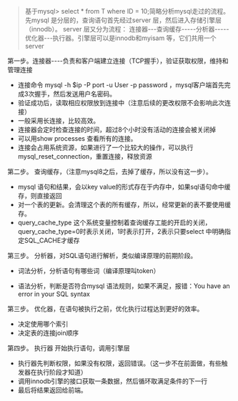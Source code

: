 > 基于mysql> select * from T where ID = 10;简略分析mysql走过的流程。先mysql 是分层的，查询语句首先经过server 层，然后进入存储引擎层（innodb）。 server 层又分为流程： 连接器---查询缓存-----分析器-----优化器---执行器。引擎层可以是innodb和myisam 等，它们共用一个server

第一步。连接器----负责和客户端建立连接（TCP握手），验证获取权限，维持和管理连接

+ 连接命令 mysql -h $ip -P port -u User -p password ，mysql客户端首先完成3次握手，然后发送用户名密码。
+ 验证成功后，读取相应权限放到连接中（注意后续的更改权限不会影响此次连接）
+ 一般采用长连接，比较高效。
+ 连接器会定时检查连接的时间，超过8个小时没有活动的连接会被关闭掉
+ 可以用show processes 查看所有的连接。
+ 连接会占用系统资源，如果进行了一个比较大的操作，可以执行mysql_reset_connection，重置连接，释放资源

第二步。 查询缓存，（注意mysql8之后，去掉了缓存，所以没有这一步）。
+ mysql 语句和结果，会以key value的形式存在于内存中，如果sql语句命中缓存，则直接返回
+ 对一个表的更新。会清理这个表的所有缓存，所以，经常更新的表不要使用缓存。
+ query_cache_type 这个系统变量控制着查询缓存工能的开启的关闭，query_cache_type=0时表示关闭，1时表示打开，2表示只要select 中明确指定SQL_CACHE才缓存

第三步。 分析器，对SQL语句进行解析，类似编译原理的前期阶段。

+ 词法分析，分析语句有哪些词（编译原理叫token）

+ 语法分析，判断是否符合mysql 语法规则，如果不满足，报错：You have an error in your SQL syntax

第三步。 优化器，在语句被执行之前，优化执行过程达到更好的效率。

+ 决定使用哪个索引
+ 决定表的连接join顺序

第四步。 执行器 开始执行语句，调用引擎层

+ 执行器先判断权限，如果没有权限，返回错误。（这一步不在前面做，有些触发器在执行阶段才知道）
+ 调用innodb引擎的接口获取一条数据，然后循环取满足条件的下一行
+ 最后将结果返回给前端。



